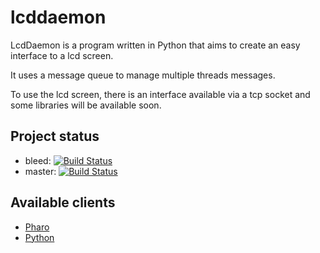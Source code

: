lcddaemon
=========
LcdDaemon is a program written in Python that aims to create an easy interface
to a lcd screen.

It uses a message queue to manage multiple threads messages.

To use the lcd screen, there is an interface available via a tcp socket and some libraries will
be available soon.

## Project status

- bleed: [![Build Status](https://travis-ci.org/juliendelplanque/lcddaemon.svg?branch=bleed)](https://travis-ci.org/juliendelplanque/lcddaemon)
- master: [![Build Status](https://travis-ci.org/juliendelplanque/lcddaemon.svg?branch=master)](https://travis-ci.org/juliendelplanque/lcddaemon)

## Available clients

- [Pharo](https://github.com/juliendelplanque/pharolcd)
- [Python](https://github.com/juliendelplanque/pythonlcd)

